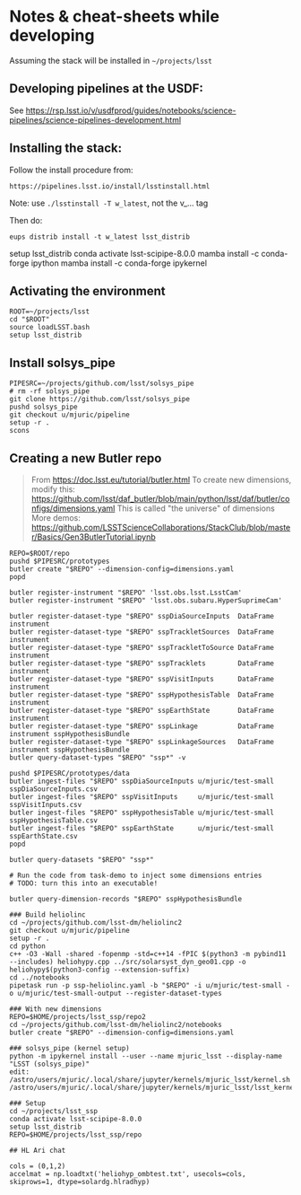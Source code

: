 # Notes & cheat-sheets while developing

Assuming the stack will be installed in `~/projects/lsst`

## Developing pipelines at the USDF:
See https://rsp.lsst.io/v/usdfprod/guides/notebooks/science-pipelines/science-pipelines-development.html

## Installing the stack:

Follow the install procedure from:

	https://pipelines.lsst.io/install/lsstinstall.html

Note: use `./lsstinstall -T w_latest`, not the v_... tag

Then do:

```
eups distrib install -t w_latest lsst_distrib
```

setup lsst_distrib
conda activate lsst-scipipe-8.0.0
mamba install -c conda-forge ipython
mamba install -c conda-forge ipykernel

## Activating the environment

```
ROOT=~/projects/lsst
cd "$ROOT"
source loadLSST.bash
setup lsst_distrib
```

## Install solsys_pipe
```
PIPESRC=~/projects/github.com/lsst/solsys_pipe
# rm -rf solsys_pipe
git clone https://github.com/lsst/solsys_pipe
pushd solsys_pipe
git checkout u/mjuric/pipeline
setup -r .
scons
```

## Creating a new Butler repo

> From https://doc.lsst.eu/tutorial/butler.html
> To create new dimensions, modify this:
>    https://github.com/lsst/daf_butler/blob/main/python/lsst/daf/butler/configs/dimensions.yaml
> This is called "the universe" of dimensions
> More demos: https://github.com/LSSTScienceCollaborations/StackClub/blob/master/Basics/Gen3ButlerTutorial.ipynb
>

```
REPO=$ROOT/repo
pushd $PIPESRC/prototypes
butler create "$REPO" --dimension-config=dimensions.yaml
popd

butler register-instrument "$REPO" 'lsst.obs.lsst.LsstCam'
butler register-instrument "$REPO" 'lsst.obs.subaru.HyperSuprimeCam'

butler register-dataset-type "$REPO" sspDiaSourceInputs  DataFrame instrument
butler register-dataset-type "$REPO" sspTrackletSources  DataFrame instrument
butler register-dataset-type "$REPO" sspTrackletToSource DataFrame instrument
butler register-dataset-type "$REPO" sspTracklets        DataFrame instrument
butler register-dataset-type "$REPO" sspVisitInputs      DataFrame instrument
butler register-dataset-type "$REPO" sspHypothesisTable  DataFrame instrument
butler register-dataset-type "$REPO" sspEarthState       DataFrame instrument
butler register-dataset-type "$REPO" sspLinkage          DataFrame instrument sspHypothesisBundle
butler register-dataset-type "$REPO" sspLinkageSources   DataFrame instrument sspHypothesisBundle
butler query-dataset-types "$REPO" "ssp*" -v

pushd $PIPESRC/prototypes/data
butler ingest-files "$REPO" sspDiaSourceInputs u/mjuric/test-small sspDiaSourceInputs.csv
butler ingest-files "$REPO" sspVisitInputs     u/mjuric/test-small sspVisitInputs.csv
butler ingest-files "$REPO" sspHypothesisTable u/mjuric/test-small sspHypothesisTable.csv
butler ingest-files "$REPO" sspEarthState      u/mjuric/test-small sspEarthState.csv
popd

butler query-datasets "$REPO" "ssp*"

# Run the code from task-demo to inject some dimensions entries
# TODO: turn this into an executable!

butler query-dimension-records "$REPO" sspHypothesisBundle

### Build heliolinc
cd ~/projects/github.com/lsst-dm/heliolinc2
git checkout u/mjuric/pipeline
setup -r .
cd python
c++ -O3 -Wall -shared -fopenmp -std=c++14 -fPIC $(python3 -m pybind11 --includes) heliohypy.cpp ../src/solarsyst_dyn_geo01.cpp -o heliohypy$(python3-config --extension-suffix)
cd ../notebooks
pipetask run -p ssp-heliolinc.yaml -b "$REPO" -i u/mjuric/test-small -o u/mjuric/test-small-output --register-dataset-types

### With new dimensions
REPO=$HOME/projects/lsst_ssp/repo2
cd ~/projects/github.com/lsst-dm/heliolinc2/notebooks
butler create "$REPO" --dimension-config=dimensions.yaml

### solsys_pipe (kernel setup)
python -m ipykernel install --user --name mjuric_lsst --display-name "LSST (solsys_pipe)"
edit:
/astro/users/mjuric/.local/share/jupyter/kernels/mjuric_lsst/kernel.sh
/astro/users/mjuric/.local/share/jupyter/kernels/mjuric_lsst/lsst_kernel.sh

### Setup
cd ~/projects/lsst_ssp
conda activate lsst-scipipe-8.0.0
setup lsst_distrib
REPO=$HOME/projects/lsst_ssp/repo

## HL Ari chat

cols = (0,1,2)
accelmat = np.loadtxt('heliohyp_ombtest.txt', usecols=cols, skiprows=1, dtype=solardg.hlradhyp)
